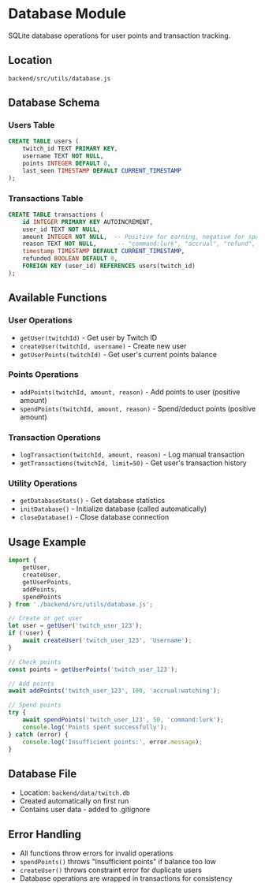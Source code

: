 # Database Module

SQLite database operations for user points and transaction tracking.

## Location
`backend/src/utils/database.js`

## Database Schema

### Users Table
```sql
CREATE TABLE users (
    twitch_id TEXT PRIMARY KEY,
    username TEXT NOT NULL,
    points INTEGER DEFAULT 0,
    last_seen TIMESTAMP DEFAULT CURRENT_TIMESTAMP
);
```

### Transactions Table  
```sql
CREATE TABLE transactions (
    id INTEGER PRIMARY KEY AUTOINCREMENT,
    user_id TEXT NOT NULL,
    amount INTEGER NOT NULL,  -- Positive for earning, negative for spending
    reason TEXT NOT NULL,      -- "command:lurk", "accrual", "refund", etc.
    timestamp TIMESTAMP DEFAULT CURRENT_TIMESTAMP,
    refunded BOOLEAN DEFAULT 0,
    FOREIGN KEY (user_id) REFERENCES users(twitch_id)
);
```

## Available Functions

### User Operations
- `getUser(twitchId)` - Get user by Twitch ID
- `createUser(twitchId, username)` - Create new user
- `getUserPoints(twitchId)` - Get user's current points balance

### Points Operations  
- `addPoints(twitchId, amount, reason)` - Add points to user (positive amount)
- `spendPoints(twitchId, amount, reason)` - Spend/deduct points (positive amount)

### Transaction Operations
- `logTransaction(twitchId, amount, reason)` - Log manual transaction
- `getTransactions(twitchId, limit=50)` - Get user's transaction history

### Utility Operations
- `getDatabaseStats()` - Get database statistics
- `initDatabase()` - Initialize database (called automatically)
- `closeDatabase()` - Close database connection

## Usage Example

```javascript
import { 
    getUser, 
    createUser, 
    getUserPoints, 
    addPoints, 
    spendPoints 
} from './backend/src/utils/database.js';

// Create or get user
let user = getUser('twitch_user_123');
if (!user) {
    await createUser('twitch_user_123', 'Username');
}

// Check points
const points = getUserPoints('twitch_user_123');

// Add points
await addPoints('twitch_user_123', 100, 'accrual:watching');

// Spend points
try {
    await spendPoints('twitch_user_123', 50, 'command:lurk');
    console.log('Points spent successfully');
} catch (error) {
    console.log('Insufficient points:', error.message);
}
```

## Database File
- Location: `backend/data/twitch.db`
- Created automatically on first run
- Contains user data - added to .gitignore

## Error Handling
- All functions throw errors for invalid operations
- `spendPoints()` throws "Insufficient points" if balance too low
- `createUser()` throws constraint error for duplicate users
- Database operations are wrapped in transactions for consistency
